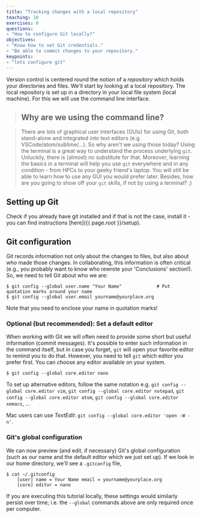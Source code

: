 ```yaml
---
title: "Tracking changes with a local repository"
teaching: 10
exercises: 0
questions:
- "How to configure Git locally?"
objectives:
- "Know how to set Git credentials."
- "Be able to commit changes to your repository."
keypoints:
- "lets configure git"
---
```


Version control is centered round the notion of a *repository* which holds your
directories and files. We'll start by looking at a local repository. The local
repository is set up in a directory in your local file system (local machine).
For this we will use the command line interface.

> ## Why are we using the command line?

> There are lots of graphical user interfaces (GUIs) for using Git, both stand-alone and integrated into text editors (e.g. VSCode/atom/sublime/...).
> So why aren't we using those today?
> Using the terminal is a great way to understand the process underlying `git`.
> Unluckily, there is (almost) no substitute for that. Moreover, learning the basics in a terminal will help you use `git` everywhere and in any condition - from HPCs to your geeky friend's laptop. You will still be able to learn how to use any GUI you would prefer later.
> Besides, how are you going to show off your `git` skills, if not by using a terminal? ;)

## Setting up Git

Check if you already have git installed and if that is not the case, install it - you can find instructions [here]({{ page.root }}/setup).

## Git configuration

Git records information not only about the changes to files,
but also about _who_ made those changes.
In collaborating, this information is often critical
(e.g., you probably want to know who rewrote your 'Conclusions' section!).
So, we need to tell Git about who we are:

```
$ git config --global user.name "Your Name" 			# Put quotation marks around your name
$ git config --global user.email yourname@yourplace.org
```

Note that you need to enclose your name in quotation marks!

### Optional (but recommended): Set a default editor

When working with Git we will often need to provide some short but useful information (commit messages).
It's possible to enter such information in the command itself, but in case you forget, `git` will open your favorite editor to remind you to do that.
However, you need to tell `git` which editor you prefer first.
You can choose any editor available on your system.

```
$ git config --global core.editor nano
```

To set up alternative editors, follow the same notation e.g.
`git config --global core.editor vim`, `git config --global core.editor notepad`, `git config --global core.editor atom`,
`git config --global core.editor xemacs`, ...

Mac users can use *TextEdit*: `git config --global core.editor 'open -W -n'`.

### Git's global configuration

We can now preview (and edit, if necessary) Git's global configuration (such as
our name and the default editor which we just set up). If we look in our home
directory, we'll see a `.gitconfig` file,

```
$ cat ~/.gitconfig
    [user] name = Your Name email = yourname@yourplace.org
    [core] editor = nano
```

If you are executing this tutorial locally, these settings would similarly persist over time;
i.e. the `--global` commands above are only required once per computer.
